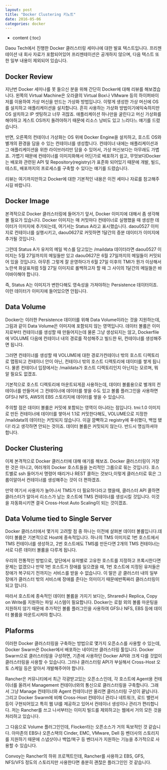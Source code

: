 ```yaml
---
layout: post
title: "Docker Clustering 키노트"
date: 2016-05-06
categories: docker
---
```


* content
{:toc}

Daou Tech에서 진행한 Docker 클러스터링 세미나에 대한 발표 텍스트입니다. 프리젠테이션 내 회사 자료가 포함되어있어 프리젠테이션은 공개하지 않으며, 다음 텍스트 또한 일부 내용이 제외되어 있습니다.


## Docker Review

지난번 Docker 세미나를 못 들으신 분을 위해 간단히 Docker에 대해 리뷰를 해보겠습니다.
왼쪽의 Virtual Machine은 오라클의 Virtual Box나 VMware 등의 하이퍼바이저를 이용하여 가상 머신을 만드는 가상화 방법입니다.
이렇게 생성한 가상 머신에 OS를 설치하고 애플리케이션을 설치합니다. 흔히 사용하는 가상화 방법이기에익숙하지만 OS 설치하고 IP 셋팅하고 너무 귀찮죠.
애플리케이션 하나만을 굴린다고 머신 가상화를 해야하고 게스트 OS까지 돌려야하기 때문에 리소스 낭비도 있고 느리다느 얘기를 드렸습니다.

반면, 오른쪽의 컨테이너 가상화는 OS 위에 Docker Engine을 설치하고, 호스트 OS와 별개의 환경을 담을 수 있는 컨테이너를 생성합니다.
컨테이너 내에는 애플리케이션과 그 애플리케이션을 위한 라이브러리만 담을 수 있어서, 가상 머신보다는 아무래도 가볍죠.
가볍기 때문에 컨테이너를 이미지화해서 어딘가로 배포하기 쉽고, 무엇보다Docker는 배포와 관련된 API 및 Repository(registry)가 표준화 되어있기 때문에
개발, 빌드, 테스트, 배포까지의 프로세스를 구축할 수 있다는 얘기를 드렸습니다.

리뷰는 여기까지만하고 Docker에 대한 기본적인 내용은 이전 세미나 자료를 참고해주시길 바랍니다.


## Docker Image

본격적으로 Docker 클러스터링에 들어가기 앞서, Docker 이미지에 대해서 좀 생각해볼 필요가 있습니다.
Docker 이미지는 매 커밋마다 컨테이너로 실행했을 때 생성한 데이터가 이미지에 추가되는데, 여기서는 Status A라고 표시했습니다.
daou0527 이미지로 컨테이너를 실행시키고, daou0627로 커밋하면 1달간의 증분 데이터가 이미지에 추가될 것입니다.

그런데 Status A가 유저의 메일 박스를 담고있는 /maildata 데이터라면
daou0527 이미지는 5월 27일까지의 메일들만 있고 daou0627은 6월 27일까지의 메일들이 커밋되어 있을 것입니다.
아무튼 그렇게 잘 운영하다가 6월 27일 이후의 TMI가 뭔가 이상해서노란색 화살표처럼 5월 27일 이미지로 롤백하고자 할 때
그 사이의 1달간의 메일들은 바이바이해야 합니다.

즉, Status A는 이미지가 변한다해도 영속성을 가져야하는 Persistence 데이터이죠.
이런 데이터가 이미지에 들어있으면 안됩니다.


## Data Volume

Docker는 이러한 Persistence 데이터를 위해 Data Volume이라는 것을 지원하는데,그림과 같이 Data Volume은 이미지에 포함되지 않는 영역입니다.
데이터 볼륨은 이미지로부터 컨테이너를 생성할 때 만들어지는데
물론 그냥 생성되지는 않고, Dockerfile에 VOLUME 다음에 컨테이너 내의 경로를 작성해주고 빌드한 뒤, 컨테이너를 생성해주면 됩니다.

그러면 컨테이너를 생성할 때 VOLUME에 대한 경로가컨테이너 밖의 호스트 디렉토리로 맵핑되고
컨테이너 안이 아닌, 컨테이너 밖의 호스트 디렉토리에 데이터를 쌓게 됩니다.
물론 컨테이너 입장에서는 /maildata가 호스트 디렉토리인지 아닌지는 모르며, 뭐 알 필요도 없겠죠.

기본적으로 호스트 디렉토리에 마운트되게끔 사용하는데, 데이터 볼륨용으로 별개의 컨테이너를 만들어서 그 컨테이너에 데이터를 쌓을 수도 있고
볼륨 플러그인을 사용하면 GFS나 NFS, AWS의 EBS 스토리지에 데이터를 쌓을 수 있습니다.

주의할 점은 데이터 볼륨은 커밋에 포함되는 영역이 아니라는 점입니다.
tmi:1.0 이미지로 만든 컨테이너에 데이터를 쌓아서 1.1로 커밋한다해도, VOLUME으로 지정한 /maildata의 데이터는 커밋되지 않습니다.
이걸 깜빡하고 registry에 푸쉬했다, 백업 됐다! 라고 생각하면 안되는 것이죠.
데이터 볼륨은 커밋되지 않는다. 반드시 명심하셔야 합니다.


## Docker Clustering

이제 본격적으로 Docker 클러스터에 대해 얘기를 해보죠.
Docker 클러스터링이 거창한 것은 아니고, 여러개의 Docker 호스트들을 논리적인 그룹으로 묶는 것입니다.
호스트별로 ssh 들어가서 명령어 때리거나 REST 콜하는 것보다,이렇게 클러스터로 묶은 그룹이알아서 컨테이너를 생성해주는 것이 더 편하겠죠.

만약 여기서 사용자가 늘어나서 TMS가 더 필요하다라고 했을때, 클러스터 API 콜하면 클러스터가 알아서 리소스가 남는 호스트에 TMS 컨테이너를 생성시킬 것입니다.
이것을 자동화시키면 결국 Cross-Host Auto Scaling이 되는 것이겠죠.


## Data Volume tied to Single Server

Docker 클러스터에서 몇가지 고려할 점 중 하나는 이전에 살펴본 데이터 볼륨입니다.데이터 볼륨은 기본적으로 Host에 종속적입니다.
하나의 TMS 이미지로 1번 호스트에서 TMS 컨테이너를 생성하고, 2번 호스트에도 TMS를 만든다면
2개의 TMS 컨테이너는 서로 다른 데이터 볼륨을 다루게 됩니다.

우리의 전통적인 방법으로, 앞단에서 유저별로 고유한 호스트를 지정하고 프록시한다면 문제는 없겠으나
만약 1번 호스트가 장애를 일으켰을 때, 1번 호스트에 지정된 유저들은 장애가 복구되기 전까지는 서비스를 받을 수 없습니다.
이 말은 곧 클러스터 내의 일부 장애가 클러스터 밖의 서비스에 장애를 준다는 의미이기 때문에반쪽짜리 클러스터링이 되고 맙니다.

따라서 호스트에 종속적인 데이터 볼륨을 가지기 보다는, Shrared나 Replica, Copy on Write를 지원하는 파일 시스템이 필요합니다.
Docker는 로컬 외의 볼륨 마운팅을 지원하지 않기 때문에 추가적인 볼륨 플러그인을 사용하여
GFS나 NFS, EBS 등에 데이터 볼륨을 마운트시켜야 합니다.


## Plaforms

이러한 Docker 클러스터링을 구축하는 방법으로 몇가지 오픈소스를 사용할 수 있는데,
Docker Swarm은 Docker에서 배포하는 네이티브 클러스터링 툴입니다.
Docker Swarm으로 클러스터링을 구성하면, 기존에 사용하던 Docker API와 크게 다를 것없이 클러스터링을 사용할 수 있습니다.
그러나 클러스터링 API가 부실해서 Cross-Host 오토 스케일 등은 알아서 개발해주어야 합니다.

Rancher은 커뮤니티에서 최근 각광받고있는 오픈소스인데,
각 호스트에 Agent용 컨테이너를 올려서 Management 컨테이너와의 통신으로 클러스터링을 구축합니다.
그래서 그냥 Manage 컨테이너와 Agent 컨테이너만 올리면 클러스터링 구성이 끝납니다.
그리고 Docker Swarm에 비해 Cross-Host 컨테이너 관리나 네트워크, 로드 밸런서 등이 구현되어있고
특히 웹 UI를 제공하고 있어서 컨테이너 생성이나 관리가 편리합니다.
저는 Rancher를 쓰고 나서부터는 이미지 빌드를 제외하고는 웹에서 거의 모든 것을 처리하고 있습니다.

그 다음으로 Volume 플러그인인데, Flocker라는 오픈소스가 거의 독보적인 것 같습니다.
아마존의 EBS나 오픈스택의 Cinder, EMC, VMware, Dell 등 벤더사의 스토리지를 지원하기 때문에
스냅샷이나 백업/복구 등 벤더사가 지원하는 기능을 추가적으로 사용할 수 있습니다.

Convoy는 Rancher의 하위 프로젝트인데, Rancher를 사용하고 EBS, GFS, NFS/VFS 정도의 스토리지만 사용한다면
충분히 괜찮은 플러그인인 것 같습니다.